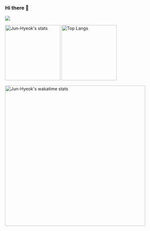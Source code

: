 ### Hi there 👋
![](https://komarev.com/ghpvc/?username=jun-hyeok)

[<img height="180em" alt="Jun-Hyeok's stats" src="https://github-readme-stats.vercel.app/api?username=jun-hyeok&show_icons=true&theme=vue-dark&count_private=true&include_all_commits=true&hide_border=true" />](https://github.com/jun-hyeok?tab=repositories)
[<img height="180em" alt="Top Langs" src="https://github-readme-stats.vercel.app/api/top-langs/?username=jun-hyeok&layout=compact&langs_count=6&hide_border=true&theme=vue-dark" />](https://github.com/jun-hyeok?tab=repositories)

[<img width="456.92em" alt="Jun-Hyeok's wakatime stats" src="https://github-readme-stats.vercel.app/api/wakatime?username=junhyeokpark&langs_count=3&theme=vue-dark" />](https://wakatime.com/@junhyeokpark)

<!--
**jun-hyeok/jun-hyeok** is a ✨ _special_ ✨ repository because its `README.md` (this file) appears on your GitHub profile.

Here are some ideas to get you started:

- 🔭 I’m currently working on ...
- 🌱 I’m currently learning ...
- 👯 I’m looking to collaborate on ...
- 🤔 I’m looking for help with ...
- 💬 Ask me about ...
- 📫 How to reach me: ...
- 😄 Pronouns: ...
- ⚡ Fun fact: ...
-->
